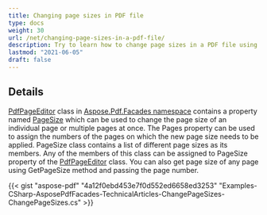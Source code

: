 ```yaml
---
title: Changing page sizes in PDF file
type: docs
weight: 30
url: /net/changing-page-sizes-in-a-pdf-file/
description: Try to learn how to change page sizes in a PDF file using PdfPageEditor Class.
lastmod: "2021-06-05"
draft: false
---
```


## Details

[PdfPageEditor](http://www.aspose.com/api/net/pdf/aspose.pdf.facades/pdfpageeditor) class in [Aspose.Pdf.Facades namespace](https://docs-qa.aspose.com/display/pdftemp/Aspose.Pdf.Facades+namespace) contains a property named [PageSize](http://www.aspose.com/api/net/pdf/aspose.pdf.facades/pdfpageeditor/properties/pagesize) which can be used to change the page size of an individual page or multiple pages at once. The Pages property can be used to assign the numbers of the pages on which the new page size needs to be applied. PageSize class contains a list of different page sizes as its members. Any of the members of this class can be assigned to PageSize property of the [PdfPageEditor](http://www.aspose.com/api/net/pdf/aspose.pdf.facades/pdfpageeditor) class. You can also get page size of any page using GetPageSize method and passing the page number.



{{< gist "aspose-pdf" "4a12f0ebd453e7f0d552ed6658ed3253" "Examples-CSharp-AsposePdfFacades-TechnicalArticles-ChangePageSizes-ChangePageSizes.cs" >}}

